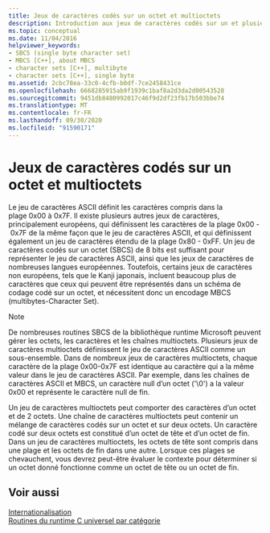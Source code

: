 ```yaml
---
title: Jeux de caractères codés sur un octet et multioctets
description: Introduction aux jeux de caractères codés sur un et plusieurs octets dans la bibliothèque Microsoft Runtime.
ms.topic: conceptual
ms.date: 11/04/2016
helpviewer_keywords:
- SBCS (single byte character set)
- MBCS [C++], about MBCS
- character sets [C++], multibyte
- character sets [C++], single byte
ms.assetid: 2cbc78ea-33c0-4cfb-b0df-7ce2458431ce
ms.openlocfilehash: 6668285915ab9f1939c1baf8a2d3da2d00543528
ms.sourcegitcommit: 9451db8480992017c46f9d2df23fb17b503bbe74
ms.translationtype: MT
ms.contentlocale: fr-FR
ms.lasthandoff: 09/30/2020
ms.locfileid: "91590171"
---
```

# <a name="single-byte-and-multibyte-character-sets"></a>Jeux de caractères codés sur un octet et multioctets

Le jeu de caractères ASCII définit les caractères compris dans la plage 0x00 à 0x7F. Il existe plusieurs autres jeux de caractères, principalement européens, qui définissent les caractères de la plage 0x00 - 0x7F de la même façon que le jeu de caractères ASCII, et qui définissent également un jeu de caractères étendu de la plage 0x80 - 0xFF.  Un jeu de caractères codés sur un octet (SBCS) de 8 bits est suffisant pour représenter le jeu de caractères ASCII, ainsi que les jeux de caractères de nombreuses langues européennes. Toutefois, certains jeux de caractères non européens, tels que le Kanji japonais, incluent beaucoup plus de caractères que ceux qui peuvent être représentés dans un schéma de codage codé sur un octet, et nécessitent donc un encodage MBCS (multibytes-Character Set).

> [!NOTE]
> De nombreuses routines SBCS de la bibliothèque runtime Microsoft peuvent gérer les octets, les caractères et les chaînes multioctets. Plusieurs jeux de caractères multioctets définissent le jeu de caractères ASCII comme un sous-ensemble. Dans de nombreux jeux de caractères multioctets, chaque caractère de la plage 0x00-0x7F est identique au caractère qui a la même valeur dans le jeu de caractères ASCII. Par exemple, dans les chaînes de caractères ASCII et MBCS, un caractère null d’un octet ('\0') a la valeur 0x00 et représente le caractère null de fin.

Un jeu de caractères multioctets peut comporter des caractères d’un octet et de 2 octets. Une chaîne de caractères multioctets peut contenir un mélange de caractères codés sur un octet et sur deux octets. Un caractère codé sur deux octets est constitué d’un octet de tête et d’un octet de fin. Dans un jeu de caractères multioctets, les octets de tête sont compris dans une plage et les octets de fin dans une autre. Lorsque ces plages se chevauchent, vous devrez peut-être évaluer le contexte pour déterminer si un octet donné fonctionne comme un octet de tête ou un octet de fin.

## <a name="see-also"></a>Voir aussi

[Internationalisation](../c-runtime-library/internationalization.md)<br/>
[Routines du runtime C universel par catégorie](../c-runtime-library/run-time-routines-by-category.md)<br/>
